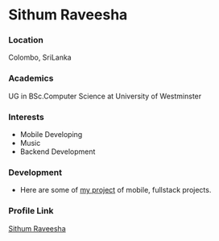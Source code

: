 # Sithum Raveesha

### Location

  Colombo, SriLanka

### Academics

  UG in BSc.Computer Science at University of Westminster

### Interests

- Mobile Developing
- Music
- Backend Development

### Development

- Here are some of [my project](https://github.com/sithum20210380?tab=repositories) of mobile, fullstack projects.

### Profile Link

[Sithum Raveesha](https://github.com/sithum20210380)
